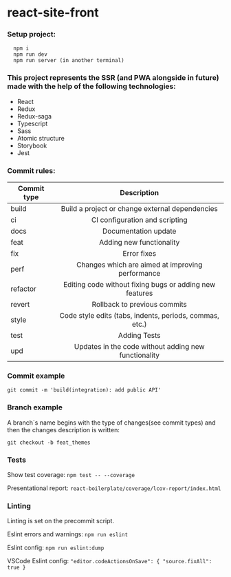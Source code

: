 # react-site-front

### Setup project:
```
  npm i
  npm run dev
  npm run server (in another terminal)
```

### This project represents the SSR (and PWA alongside in future) made with the help of the following technologies:
+ React
+ Redux
+ Redux-saga
+ Typescript
+ Sass
+ Atomic structure
+ Storybook
+ Jest

### Commit rules:
| Commit type   | Description |
| ------------- |:-------------:|
| build         | Build a project or change external dependencies |
| ci            | CI configuration and scripting |
| docs          | Documentation update |
| feat          | Adding new functionality |
| fix           | Error fixes |
| perf          | Changes which are aimed at improving performance |
| refactor      | Editing code without fixing bugs or adding new features |
| revert        | Rollback to previous commits |
| style         | Code style edits (tabs, indents, periods, commas, etc.) |
| test          | Adding Tests |
| upd           | Updates in the code without adding new functionality |

### Commit example
```
git commit -m 'build(integration): add public API'
```

### Branch example
A branch`s name begins with the type of changes(see commit types) and then the changes description is written:
```
git checkout -b feat_themes
```

### Tests
Show test coverage: `npm test -- --coverage`

Presentational report: `react-boilerplate/coverage/lcov-report/index.html`

### Linting
Linting is set on the precommit script.

Eslint errors and warnings: `npm run eslint`

Eslint config: `npm run eslint:dump`

VSCode Eslint config:
`
"editor.codeActionsOnSave": {
  "source.fixAll": true
}
`
